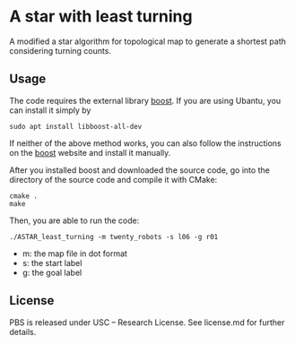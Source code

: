 # A star with least turning
A modified a star algorithm for topological map to generate a shortest path considering turning counts. 

## Usage
The code requires the external library [boost](https://www.boost.org/).
If you are using Ubantu, you can install it simply by
```shell script
sudo apt install libboost-all-dev
``` 
If neither of the above method works, you can also follow the instructions
on the [boost](https://www.boost.org/) website and install it manually.


After you installed boost and downloaded the source code, go into the directory of the source code and compile it with CMake:
```shell script
cmake .
make
```

Then, you are able to run the code:
```
./ASTAR_least_turning -m twenty_robots -s l06 -g r01
```

- m: the map file in dot format
- s: the start label 
- g: the goal label


## License
PBS is released under USC – Research License. See license.md for further details.

